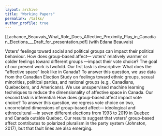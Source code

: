 ```yaml
---
layout: archive
title: "Working Papers"
permalink: /talks/
author_profile: true
---
```


[Lachance_Beauvais_What_Role_Does_Affective_Proximity_Play_in_Canadian_Elections___Draft_for_presentation.pdf] (with Edana Beauvais)

Voters' feelings toward social and political groups can impact their political behaviour. 
How does group-based affect— voters' relatively warmer or colder feelings toward different groups —impact their vote choice? 
The goal of our present work is twofold. Our frst task is descriptive:
What does the "affective space" look like in Canada? To answer this question, we use data
from the Canadian Election Study on feelings toward ethnic groups, sexual minorities, political
parties, and national groups (e.g., Canadians, Quebeckers, and Americans). We use unsupervised machine 
learning techniques to reduce the dimensionality of affective space in Canada.
Our second task is inferential: How does group-based affect impact vote choice? To answer this
question, we regress vote choice on two, uncorrelated dimensions of group-based affect— ideological and ethnocultural —in seven
different elections from 1993 to 2019 in Quebec and Canada
outside Quebec. Our results suggest that voters' group-based affect contributes to polarized
pluralism in the party system (Johnston, 2017), but that fault lines are also emerging.

